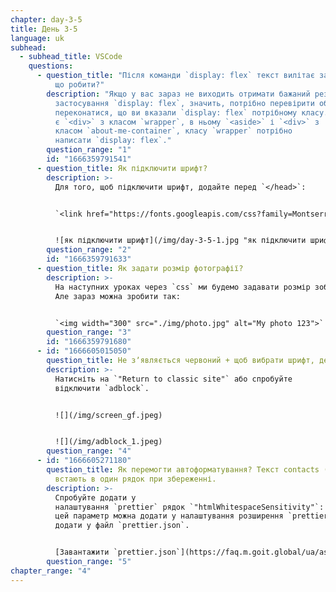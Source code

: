 ```yaml
---
chapter: day-3-5
title: День 3-5
language: uk
subhead:
  - subhead_title: VSCode
    questions:
      - question_title: "Після команди `display: flex` текст вилітає за межі документа,
          що робити?"
        description: "Якщо у вас зараз не виходить отримати бажаний результат, після
          застосування `display: flex`, значить, потрібно перевірити обгортки і
          переконатися, що ви вказали `display: flex` потрібному класу. У нас
          є `<div>` з класом `wrapper`, в ньому `<aside>` і `<div>` з
          класом `about-me-container`, класу `wrapper` потрібно
          написати `display: flex`."
        question_range: "1"
        id: "1666359791541"
      - question_title: Я﻿к підключити шрифт?
        description: >-
          Для того, щоб підключити шрифт, додайте перед `</head>`:


          `<link href="https://fonts.googleapis.com/css?family=Montserrat:400,700&display=swap&subset=cyrillic" rel="stylesheet">`


          ![як підключити шрифт](/img/day-3-5-1.jpg "як підключити шрифт")
        question_range: "2"
        id: "1666359791633"
      - question_title: Як задати розмір фотографії?
        description: >-
          На наступних уроках через `css` ми будемо задавати розмір зображення.
          Але зараз можна зробити так:


          `<img width="300" src="./img/photo.jpg" alt="My photo 123">`
        question_range: "3"
        id: "1666359791680"
      - id: "1666605015050"
        question_title: Н﻿е зʼявляється червоний + щоб вибрати шрифт, де шукати?
        description: >-
          Натисніть на `"Return to classic site"` або спробуйте
          відключити `adblock`.


          ![](/img/screen_gf.jpeg)


          ![](/img/adblock_1.jpeg)
        question_range: "4"
      - id: "1666605271180"
        question_title: Я﻿к перемогти автоформатування? Текст contacts (телефон email)
          встають в один рядок при збереженні.
        description: >-
          Спробуйте додати у
          налаштування `prettier` рядок `"htmlWhitespaceSensitivity"`: `"ignore"`,
          цей параметр можна додати у налаштування розширення `prettier`, або
          додати у файл `prettier.json`.


          [Завантажити `prettier.json`](https://faq.m.goit.global/ua/assets/fonts/download/prettier.json)
        question_range: "5"
chapter_range: "4"
---
```

